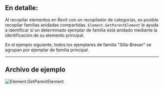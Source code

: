 ## En detalle:
Al recopilar elementos en Revit con un recopilador de categorías, es posible recopilar familias anidadas compartidas. `Element.GetParentElement` le ayuda a identificar si un determinado ejemplar de familia está anidado mediante la identificación de su elemento principal.

En el ejemplo siguiente, todos los ejemplares de familia "Silla-Breuer" se agrupan por ejemplar de familia principal.
___
## Archivo de ejemplo

![Element.GetParentElement](./Revit.Elements.Element.GetParentElement_img.jpg)
